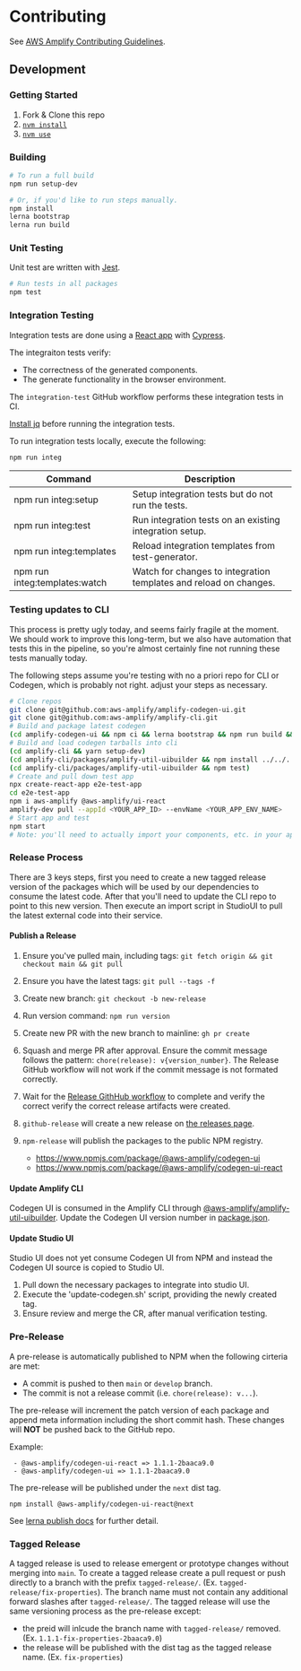 # Contributing

See [AWS Amplify Contributing Guidelines](https://github.com/aws-amplify/.github/blob/master/CONTRIBUTING.md).

## Development

### Getting Started

1. Fork & Clone this repo
1. [`nvm install`](https://github.com/nvm-sh/nvm)
1. [`nvm use`](https://github.com/nvm-sh/nvm)

### Building

```sh
# To run a full build
npm run setup-dev

# Or, if you'd like to run steps manually.
npm install
lerna bootstrap
lerna run build
```

### Unit Testing

Unit test are written with [Jest](https://jestjs.io/).

```sh
# Run tests in all packages
npm test
```

### Integration Testing

Integration tests are done using a [React app](https://github.com/facebook/create-react-app) with
[Cypress](https://www.cypress.io/).

The integraiton tests verify:

- The correctness of the generated components.
- The generate functionality in the browser environment.

The `integration-test` GitHub workflow performs these integration tests in CI.

[Install jq](https://stedolan.github.io/jq/download/) before running the integration tests.

To run integration tests locally, execute the following:

```sh
npm run integ
```

| Command                       | Description                                                       |
| ----------------------------- | ----------------------------------------------------------------- |
| npm run integ:setup           | Setup integration tests but do not run the tests.                 |
| npm run integ:test            | Run integration tests on an existing integration setup.           |
| npm run integ:templates       | Reload integration templates from test-generator.                 |
| npm run integ:templates:watch | Watch for changes to integration templates and reload on changes. |

### Testing updates to CLI

This process is pretty ugly today, and seems fairly fragile at the moment. We should work to improve this long-term, but we also have automation that tests this in the pipeline, so you're almost certainly fine not running these tests manually today.

The following steps assume you're testing with no a priori repo for CLI or Codegen, which is probably not right. adjust your steps as necessary.

```sh
# Clone repos
git clone git@github.com:aws-amplify/amplify-codegen-ui.git
git clone git@github.com:aws-amplify/amplify-cli.git
# Build and package latest codegen
(cd amplify-codegen-ui && npm ci && lerna bootstrap && npm run build && lerna exec npm pack)
# Build and load codegen tarballs into cli
(cd amplify-cli && yarn setup-dev)
(cd amplify-cli/packages/amplify-util-uibuilder && npm install ../../../amplify-codegen-ui/packages/codegen-ui/aws-amplify-codegen-ui-*.tgz && npm install ../../../amplify-codegen-ui/packages/codegen-ui-react/aws-amplify-codegen-ui-react-*.tgz)
(cd amplify-cli/packages/amplify-util-uibuilder && npm test)
# Create and pull down test app
npx create-react-app e2e-test-app
cd e2e-test-app
npm i aws-amplify @aws-amplify/ui-react
amplify-dev pull --appId <YOUR_APP_ID> --envName <YOUR_APP_ENV_NAME>
# Start app and test
npm start
# Note: you'll need to actually import your components, etc. in your app.
```

### Release Process

There are 3 keys steps, first you need to create a new tagged release version of the packages which will be used by our dependencies to consume the latest code.
After that you'll need to update the CLI repo to point to this new version.
Then execute an import script in StudioUI to pull the latest external code into their service.

#### Publish a Release

1. Ensure you've pulled main, including tags: `git fetch origin && git checkout main && git pull`
1. Ensure you have the latest tags: `git pull --tags -f`
1. Create new branch: `git checkout -b new-release`
1. Run version command: `npm run version`
1. Create new PR with the new branch to mainline: `gh pr create`
1. Squash and merge PR after approval.
   Ensure the commit message follows the pattern: `chore(release): v{version_number}`.
   The Release GitHub workflow will not work if the commit message is not formated correctly.
1. Wait for the [Release GithHub workflow](https://github.com/aws-amplify/amplify-codegen-ui/actions/workflows/release.yml) to complete and verify the correct verify the correct release artifacts were created.
1. `github-release` will create a new release on [the releases
   page](https://github.com/aws-amplify/amplify-codegen-ui/releases).
1. `npm-release` will publish the packages to the public NPM registry.

   - https://www.npmjs.com/package/@aws-amplify/codegen-ui
   - https://www.npmjs.com/package/@aws-amplify/codegen-ui-react

#### Update Amplify CLI

Codegen UI is consumed in the Amplify CLI through
[@aws-amplify/amplify-util-uibuilder](https://github.com/aws-amplify/amplify-cli/tree/master/packages/amplify-util-uibuilder).
Update the Codegen UI version number in
[package.json](https://github.com/aws-amplify/amplify-cli/blob/master/packages/amplify-util-uibuilder/package.json#L15-L16).

#### Update Studio UI

Studio UI does not yet consume Codegen UI from NPM and instead the Codegen UI source is copied to Studio UI.

1. Pull down the necessary packages to integrate into studio UI.
1. Execute the 'update-codegen.sh' script, providing the newly created tag.
1. Ensure review and merge the CR, after manual verification testing.

### Pre-Release

A pre-release is automatically published to NPM when the following cirteria are met:

- A commit is pushed to then `main` or `develop` branch.
- The commit is not a release commit (i.e. `chore(release): v...`).

The pre-release will increment the patch version of each package and append meta information including the short commit hash.
These changes will **NOT** be pushed back to the GitHub repo.

Example:

```
 - @aws-amplify/codegen-ui-react => 1.1.1-2baaca9.0
 - @aws-amplify/codegen-ui => 1.1.1-2baaca9.0
```

The pre-release will be published under the `next` dist tag.

```
npm install @aws-amplify/codegen-ui-react@next
```

See [lerna publish docs](https://github.com/lerna/lerna/tree/main/commands/publish) for further detail.

### Tagged Release

A tagged release is used to release emergent or prototype changes without merging into `main`.
To create a tagged release create a pull request or push directly to a branch with the prefix `tagged-release/`.
(Ex. `tagged-release/fix-properties`).
The branch name must not contain any additional forward slashes after `tagged-release/`.
The tagged release will use the same versioning process as the pre-release except:

- the preid will inlcude the branch name with `tagged-release/` removed. (Ex. `1.1.1-fix-properties-2baaca9.0`)
- the release will be published with the dist tag as the tagged release name. (Ex. `fix-properties`)

